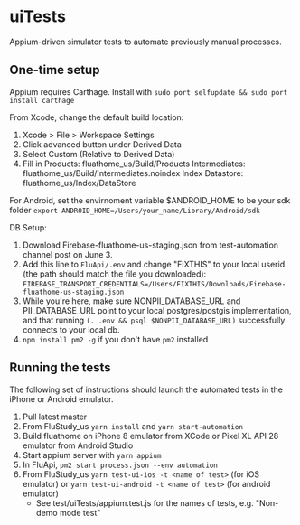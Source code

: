 # uiTests

Appium-driven simulator tests to automate previously manual processes.

## One-time setup

Appium requires Carthage. Install with `sudo port selfupdate && sudo port install carthage`

From Xcode, change the default build location:

1. Xcode > File > Workspace Settings
2. Click advanced button under Derived Data
3. Select Custom (Relative to Derived Data)
4. Fill in
   Products: fluathome_us/Build/Products
   Intermediates: fluathome_us/Build/Intermediates.noindex
   Index Datastore: fluathome_us/Index/DataStore

For Android, set the envirnoment variable \$ANDROID_HOME to be your sdk folder `export ANDROID_HOME=/Users/your_name/Library/Android/sdk`

DB Setup:

1. Download Firebase-fluathome-us-staging.json from test-automation channel post on June 3.
2. Add this line to `FluApi/.env` and change "FIXTHIS" to your local userid (the path should match the file you downloaded):
   `FIREBASE_TRANSPORT_CREDENTIALS=/Users/FIXTHIS/Downloads/Firebase-fluathome-us-staging.json`
3. While you're here, make sure NONPII_DATABASE_URL and PII_DATABASE_URL point to your local postgres/postgis implementation, and that running `(. .env && psql $NONPII_DATABASE_URL)` successfully connects to your local db.
4. `npm install pm2 -g` if you don't have `pm2` installed

## Running the tests

The following set of instructions should launch the automated tests in the iPhone or Android emulator.

1. Pull latest master
2. From FluStudy_us `yarn install` and `yarn start-automation`
3. Build fluathome on iPhone 8 emulator from XCode or Pixel XL API 28 emulator from Android Studio
4. Start appium server with `yarn appium`
5. In FluApi, `pm2 start process.json --env automation`
6. From FluStudy_us `yarn test-ui-ios -t <name of test>` (for iOS emulator) or `yarn test-ui-android -t <name of test>` (for android emulator)
   - See test/uiTests/appium.test.js for the names of tests, e.g. "Non-demo mode test"
